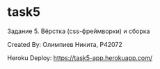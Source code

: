 # task5
Задание 5. Вёрстка (css-фреймворки) и сборка

Created By: Олимпиев Никита, P42072

Heroku Deploy: https://task5-app.herokuapp.com/
